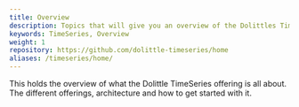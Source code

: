```yaml
---
title: Overview
description: Topics that will give you an overview of the Dolittles TimeSeries offering 
keywords: TimeSeries, Overview
weight: 1
repository: https://github.com/dolittle-timeseries/home
aliases: /timeseries/home/
---
```

This holds the overview of what the Dolittle TimeSeries offering is all about. The different
offerings, architecture and how to get started with it.
